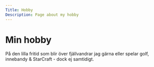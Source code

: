 ```yaml
---
Title: Hobby
Description: Page about my hobby
---
```


Min hobby
==================

På den lilla fritid som blir över fjällvandrar jag gärna eller spelar golf, innebandy & StarCraft - dock ej samtidigt.
